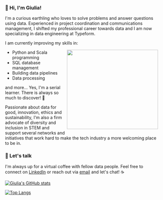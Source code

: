 ### 🚀 Hi, I'm Giulia!

I'm a curious earthling who loves to solve problems and answer questions using data. Experienced in project coordination and communications management, I shifted my professional career towards data and I am now specializing in data engineering at Typeform.

I am currently improving my skills in:


<img align="right" src="https://media.giphy.com/media/heIX5HfWgEYlW/giphy.gif" width="300" height="262" style="padding-bottom:20px" />

- Python and Scala programming
- SQL database management
- Building data pipelines
- Data processing

and more... Yes, I'm a serial learner. There is always so much to discover! 🧠

Passionate about data for good, innovation, ethics and sustainability, I'm also a firm advocate of diversity and inclusion in STEM and support several networks and initiatives that work hard to make the tech industry a more welcoming place to be in.

### 💬 Let's talk

I'm always up for a virtual coffee with fellow data people. Feel free to connect on [LinkedIn](https://www.linkedin.com/in/giuliabrambilla/) or reach out via [email](mailto:giuliabrambillapress@gmail.com) and let's chat! ☕️




[![Giulia's GitHub stats](https://github-readme-stats.vercel.app/api?username=giuliabrambilla&show_icons=true&theme=aura&include_all_commits=true)](https://github.com/anuraghazra/github-readme-stats)


[![Top Langs](https://github-readme-stats.vercel.app/api/top-langs/?username=giuliabrambilla&layout=compact)](https://github.com/anuraghazra/github-readme-stats)
